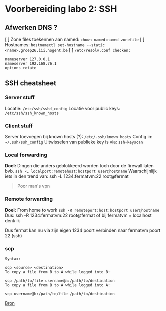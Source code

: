 # Voorbereiding labo 2: SSH

## Afwerken DNS ?

[ ] Zone files toekennen aan named: ``chown named:named zonefile``
[ ] Hostnames: ``hostnamectl set-hostname --static <name>.groep26.iii.hogent.be``
[ ] ``/etc/resolv.conf checken:``
```
nameserver 127.0.0.1
nameserver 192.168.76.1
options rotate
```

## SSH cheatsheet

### Server stuff

Locatie: ``/etc/ssh/sshd_config`` 
Locatie voor public keys: ``/etc/ssh/ssh_known_hosts``


### Client stuff

Server toevoegen bij known hosts (?): ``/etc/.ssh/known_hosts``
Config in: ``~/.ssh/ssh_config``
Uitwisselen van publieke key is via: ``ssh-keyscan``



### Local forwarding

**Doel:** Dingen die anders geblokkeerd worden toch door de firewall laten bvb.
``ssh -L localport:remotehost:hostport user@hostname``
Waarschijnlijk iets in den trend van: ssh -L 1234:fermatvm:22 root@fermat
> Poor man's vpn


### Remote forwarding

**Doel:** From home to work
``ssh -R remoteport:host:hostport user@hostname``
Dus: ssh -R 1234:fermatvm:22 root@fermat
of bij fermatvm = localhost denk ik

Dus fermat kan nu via zijn eigen 1234 poort verbinden naar fermatvm poort 22 (ssh) 


### scp

```
Syntax:

scp <source> <destination>
To copy a file from B to A while logged into B:

scp /path/to/file username@a:/path/to/destination
To copy a file from B to A while logged into A:

scp username@b:/path/to/file /path/to/destination
```

[Bron](https://unix.stackexchange.com/questions/106480/how-to-copy-files-from-one-machine-to-another-using-ssh#106482)